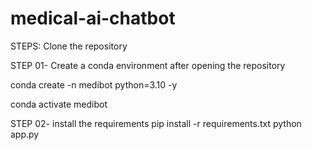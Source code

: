 # medical-ai-chatbot
STEPS:
Clone the repository


STEP 01- Create a conda environment after opening the repository

conda create -n medibot python=3.10 -y

conda activate medibot

STEP 02- install the requirements
pip install -r requirements.txt
python app.py
